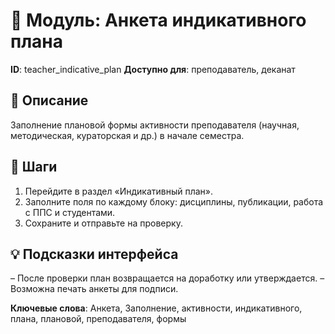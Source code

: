 # 📘 Модуль: Анкета индикативного плана
**ID**: teacher_indicative_plan
**Доступно для**: преподаватель, деканат

## 📝 Описание
Заполнение плановой формы активности преподавателя (научная, методическая, кураторская и др.) в начале семестра.

## 🩜 Шаги
1. Перейдите в раздел «Индикативный план».
2. Заполните поля по каждому блоку: дисциплины, публикации, работа с ППС и студентами.
3. Сохраните и отправьте на проверку.

## 💡 Подсказки интерфейса
– После проверки план возвращается на доработку или утверждается.
– Возможна печать анкеты для подписи.

**Ключевые слова**: Анкета, Заполнение, активности, индикативного, плана, плановой, преподавателя, формы
